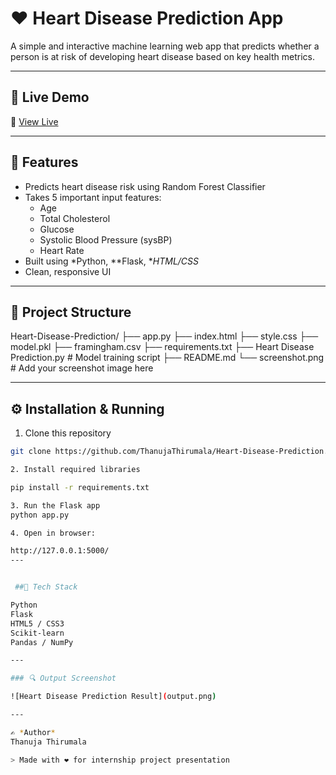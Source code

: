 # ❤️ Heart Disease Prediction App

A simple and interactive machine learning web app that predicts whether a person is at risk of developing heart disease based on key health metrics.

---

## 🚀 Live Demo

🔗 [View Live](https://your-live-link-here) <!-- Replace with actual link if deployed -->

---

## 🧠 Features

- Predicts heart disease risk using Random Forest Classifier
- Takes 5 important input features:
  - Age
  - Total Cholesterol
  - Glucose
  - Systolic Blood Pressure (sysBP)
  - Heart Rate
- Built using *Python, **Flask, **HTML/CSS*
- Clean, responsive UI
---

## 📂 Project Structure
 Heart-Disease-Prediction/ ├── app.py ├── index.html ├── style.css ├── model.pkl ├── framingham.csv ├── requirements.txt ├── Heart Disease Prediction.py  # Model training script ├── README.md └── screenshot.png               # Add your screenshot image here

---

## ⚙️ Installation & Running

1. Clone this repository  
```bash
git clone https://github.com/ThanujaThirumala/Heart-Disease-Prediction.git

2. Install required libraries

pip install -r requirements.txt

3. Run the Flask app
python app.py

4. Open in browser:

http://127.0.0.1:5000/
---


 ##🌿 Tech Stack

Python  
Flask  
HTML5 / CSS3  
Scikit-learn  
Pandas / NumPy  

---

### 🔍 Output Screenshot

![Heart Disease Prediction Result](output.png)

---

✍️ *Author*  
Thanuja Thirumala  

> Made with ❤️ for internship project presentation